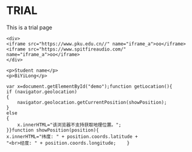 <html>
    <head>
        <meta charset="utf-8">
    </head>
       
<body>
    <h1>TRIAL</h1>
    <p>This is a trial page</p>
    
    <div>
    <iframe src="https://www.pku.edu.cn//" name="iframe_a">oo</iframe>
    <iframe src="https://www.spitfireaudio.com/" name="iframe_a">oo</iframe>
    </div>
    
    <p>Student name</p>
    <p>BiYiLong</p>
    
    var x=document.getElementById("demo");function getLocation(){
    if (navigator.geolocation)
    {
        navigator.geolocation.getCurrentPosition(showPosition);
    }
    else
    {
        x.innerHTML="该浏览器不支持获取地理位置。";
    }}function showPosition(position){
    x.innerHTML="纬度: " + position.coords.latitude + 
    "<br>经度: " + position.coords.longitude;    }
    
   </body>
</html>
